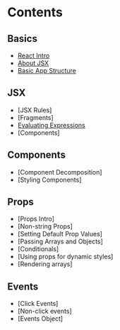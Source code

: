 # Contents

## Basics

- [React Intro](./react-intro.md#intro-to-react)
- [About JSX](./react-intro.md#intro-to-jsx)
- [Basic App Structure](./react-intro.md#basic-react-structure)

## JSX

- [JSX Rules]
- [Fragments]
- [Evaluating Expressions](./evaluating-expressions.md)
- [Components]

## Components

- [Component Decomposition]
- [Styling Components]

## Props

- [Props Intro]
- [Non-string Props]
- [Setting Default Prop Values]
- [Passing Arrays and Objects]
- [Conditionals]
- [Using props for dynamic styles]
- [Rendering arrays]

## Events

- [Click Events]
- [Non-click events]
- [Events Object]
